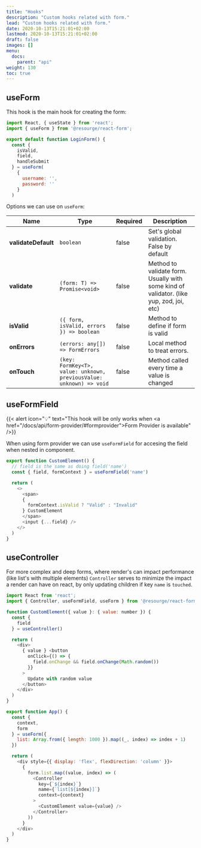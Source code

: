 ```yaml
---
title: "Hooks"
description: "Custom hooks related with form."
lead: "Custom hooks related with form."
date: 2020-10-13T15:21:01+02:00
lastmod: 2020-10-13T15:21:01+02:00
draft: false
images: []
menu:
  docs:
    parent: "api"
weight: 130
toc: true
---
```


## useForm

This hook is the main hook for creating the form:

```javascript
import React, { useState } from 'react';
import { useForm } from '@resourge/react-form';

export default function LoginForm() {
  const { 
    isValid,
    field, 
    handleSubmit 
  } = useForm(
    { 
      username: '',
      password: '' 
    }
  )
```

Options we can use on `useForm`:

|  Name  |  Type  |  Required  |   Description |
|--- |--- |--- |--- |
|  **validateDefault**  |  `boolean`  |  false  |  Set's global validation. False by default  |
|  **validate** |  `(form: T) =>  Promise<void>`  |  false  |  Method to validate form. Usually with some kind of validator. (like yup, zod, joi, etc)  |
|  **isValid**  |  `({ form, isValid, errors }) => boolean`  |  false  |  Method to define if form is valid  |
|  **onErrors**  |  `(errors: any[]) => FormErrors`  |  false  |   Local method to treat errors. |
|  **onTouch**  |  `(key: FormKey<T>, value: unknown, previousValue: unknown) => void` |  false  |  Method called every time a value is changed  |

## useFormField

{{< alert icon="💡" text="This hook will be only works when <a href=\"/docs/api/form-provider/#formprovider\">Form Provider</a> is available" />}}

When using form provider we can use `useFormField` for accesing the field when nested in component.

```javascript
export function CustomElement() {
  // field is the same as doing field('name')
  const { field, formContext } = useFormField('name')

  return (
    <>
      <span>
      {
        formContext.isValid ? "Valid" : "Invalid" 
      } CustomElement
      </span>
      <input {...field} />
    </>
  )
}
```

## useController

For more complex and deep forms, where render's can impact performance (like list's with multiple elements) `Controller` serves to minimize the impact a render can have on react, by only updating children if key `name` is `touched`.

```javascript
import React from 'react';
import { Controller, useFormField, useForm } from '@resourge/react-form'

function CustomElement({ value }: { value: number }) {
  const { 
    field
  } = useController()

  return (
    <div>
      { value } <button
        onClick={() => {
          field.onChange && field.onChange(Math.random())
        }}
      >
        Update with random value
      </button>
    </div>
  )
}

export function App() {
  const {
    context,
    form
  } = useForm({
    list: Array.from({ length: 1000 }).map((_, index) => index + 1)
  })

  return (
    <div style={{ display: 'flex', flexDirection: 'column' }}>
      {
        form.list.map((value, index) => (
          <Controller
            key={`${index}`}
            name={`list[${index}]`}
            context={context}
          >
            <CustomElement value={value} />
          </Controller>
        ))
      }
    </div>
  )
}
```

